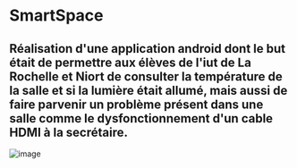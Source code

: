 # SmartSpace
Réalisation d'une application android dont le but était de permettre aux élèves de l'iut de La Rochelle 
et Niort de consulter la température de la salle et si la lumière était allumé, mais aussi de faire parvenir 
un problème présent dans une salle comme le dysfonctionnement d'un cable HDMI à la secrétaire.
----
  ![image](https://github.com/Naxisitre/SmartSpace/assets/120373049/df78a483-06c1-4fa9-b25a-eeec8a90e30a)
